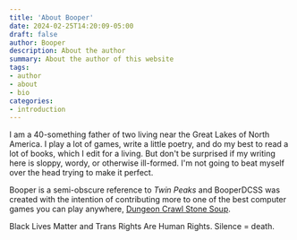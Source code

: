 ```yaml
---
title: 'About Booper'
date: 2024-02-25T14:20:09-05:00
draft: false
author: Booper
description: About the author
summary: About the author of this website
tags:
- author
- about
- bio
categories:
- introduction
---
```


I am a 40-something father of two living near the Great Lakes of North America. I play a lot of games, write a little poetry, and do my best to read a lot of books, which I edit for a living. But don't be surprised if my writing here is sloppy, wordy, or otherwise ill-formed. I'm not going to beat myself over the head trying to make it perfect.

Booper is a semi-obscure reference to *Twin Peaks* and BooperDCSS was created with the intention of contributing more to one of the best computer games you can play anywhere, [Dungeon Crawl Stone Soup](https://crawl.develz.org/).

Black Lives Matter and Trans Rights Are Human Rights. Silence = death.


